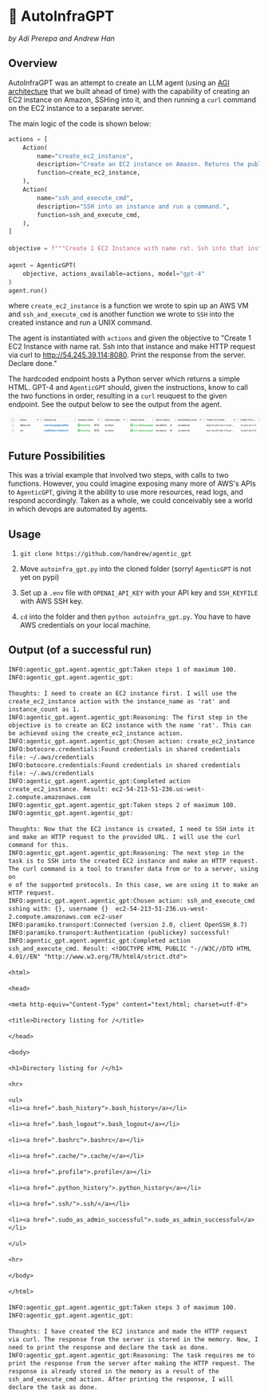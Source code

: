 # 🔩 AutoInfraGPT

*by Adi Prerepa and Andrew Han*

## Overview

AutoInfraGPT was an attempt to create an LLM agent (using an [AGI architecture](https://github.com/handrew/agentic_gpt) that we built ahead of time) with the capability of creating an EC2 instance on Amazon, SSHing into it, and then running a `curl` command on the EC2 instance to a separate server.

The main logic of the code is shown below:

```python
actions = [
    Action(
        name="create_ec2_instance",
        description="Create an EC2 instance on Amazon. Returns the public ipv4 of this instance.",
        function=create_ec2_instance,
    ),
    Action(
        name="ssh_and_execute_cmd",
        description="SSH into an instance and run a command.",
        function=ssh_and_execute_cmd,
    ),
]

objective = f"""Create 1 EC2 Instance with name rat. Ssh into that instance and make HTTP request via curl to http://54.245.39.114:8080. Print the response from the server. Declare done."""

agent = AgenticGPT(
    objective, actions_available=actions, model="gpt-4"
)
agent.run()
```

where `create_ec2_instance` is a function we wrote to spin up an AWS VM and `ssh_and_execute_cmd` is another function we wrote to `SSH` into the created instance and run a UNIX command. 

The agent is instantiated with `actions` and given the objective to "Create 1 EC2 Instance with name rat. Ssh into that instance and make HTTP request via curl to http://54.245.39.114:8080. Print the response from the server. Declare done." 

The hardcoded endpoint hosts a Python server which returns a simple HTML. GPT-4 and `AgenticGPT` should, given the instructions, know to call the two functions in order, resulting in a `curl` reuquest to the given endpoint. See the output below to see the output from the agent.

![EC2](ec2dash.png)
## Future Possibilities

This was a trivial example that involved two steps, with calls to two functions. However, you could imagine exposing many more of AWS's APIs to `AgenticGPT`, giving it the ability to use more resources, read logs, and respond accordingly. Taken as a whole, we could conceivably see a world in which devops are automated by agents. 


## Usage

1. `git clone https://github.com/handrew/agentic_gpt`

2. Move `autoinfra_gpt.py` into the cloned folder (sorry! `AgenticGPT` is not yet on pypi)

3. Set up a `.env` file with `OPENAI_API_KEY` with your API key and `SSH_KEYFILE` with AWS SSH key.

4. `cd` into the folder and then `python autoinfra_gpt.py`. You have to have AWS credentials on your local machine. 


## Output (of a successful run)

```
INFO:agentic_gpt.agent.agentic_gpt:Taken steps 1 of maximum 100.                                                                                                                                                   
INFO:agentic_gpt.agent.agentic_gpt:                                                                                                                                                                                
                                                                                                                                                                                                                   
Thoughts: I need to create an EC2 instance first. I will use the create_ec2_instance action with the instance_name as 'rat' and instance_count as 1.                                                               
INFO:agentic_gpt.agent.agentic_gpt:Reasoning: The first step in the objective is to create an EC2 instance with the name 'rat'. This can be achieved using the create_ec2_instance action.                         
INFO:agentic_gpt.agent.agentic_gpt:Chosen action: create_ec2_instance                                                                                                                                              
INFO:botocore.credentials:Found credentials in shared credentials file: ~/.aws/credentials                                                                                                                         
INFO:botocore.credentials:Found credentials in shared credentials file: ~/.aws/credentials                                                                                                                         
INFO:agentic_gpt.agent.agentic_gpt:Completed action create_ec2_instance. Result: ec2-54-213-51-236.us-west-2.compute.amazonaws.com                                                                                 
INFO:agentic_gpt.agent.agentic_gpt:Taken steps 2 of maximum 100.                                                                                                                                                   
INFO:agentic_gpt.agent.agentic_gpt:                                                                                                                                                                                
                                                                                                                                                                                                                   
Thoughts: Now that the EC2 instance is created, I need to SSH into it and make an HTTP request to the provided URL. I will use the curl command for this.                                                          
INFO:agentic_gpt.agent.agentic_gpt:Reasoning: The next step in the task is to SSH into the created EC2 instance and make an HTTP request. The curl command is a tool to transfer data from or to a server, using on
e of the supported protocols. In this case, we are using it to make an HTTP request.                                                                                                                               
INFO:agentic_gpt.agent.agentic_gpt:Chosen action: ssh_and_execute_cmd                                                                                                                                              
sshing with: {}, username {}  ec2-54-213-51-236.us-west-2.compute.amazonaws.com ec2-user                                                                                                                           
INFO:paramiko.transport:Connected (version 2.0, client OpenSSH_8.7)                                                                                                                                                
INFO:paramiko.transport:Authentication (publickey) successful!                                                                                                                                                     
INFO:agentic_gpt.agent.agentic_gpt:Completed action ssh_and_execute_cmd. Result: <!DOCTYPE HTML PUBLIC "-//W3C//DTD HTML 4.01//EN" "http://www.w3.org/TR/html4/strict.dtd">                                        
                                                                                                                                                                                                                   
<html>                                                                                                                                                                                                             
                                                                                                                                                                                                                   
<head>                                                                                                                                                                                                             
                                                                                                                                                                                                                   
<meta http-equiv="Content-Type" content="text/html; charset=utf-8">                                                                                                                                                
                                                                                                                                                                                                                   
<title>Directory listing for /</title>                                                                                                                                                                             
                                                                                                                                                                                                                   
</head>                                                                                                                                                                                                            
                                                                                                                                                                                                                   
<body>

<h1>Directory listing for /</h1>

<hr>

<ul>
<li><a href=".bash_history">.bash_history</a></li>

<li><a href=".bash_logout">.bash_logout</a></li>

<li><a href=".bashrc">.bashrc</a></li>

<li><a href=".cache/">.cache/</a></li>

<li><a href=".profile">.profile</a></li>

<li><a href=".python_history">.python_history</a></li>

<li><a href=".ssh/">.ssh/</a></li>

<li><a href=".sudo_as_admin_successful">.sudo_as_admin_successful</a></li>

</ul>

<hr>

</body>

</html>

INFO:agentic_gpt.agent.agentic_gpt:Taken steps 3 of maximum 100.
INFO:agentic_gpt.agent.agentic_gpt:

Thoughts: I have created the EC2 instance and made the HTTP request via curl. The response from the server is stored in the memory. Now, I need to print the response and declare the task as done.
INFO:agentic_gpt.agent.agentic_gpt:Reasoning: The task requires me to print the response from the server after making the HTTP request. The response is already stored in the memory as a result of the ssh_and_execute_cmd action. After printing the response, I will declare the task as done.
```
